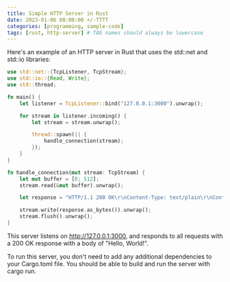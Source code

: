 ```yaml
---
title: Simple HTTP Server in Rust
date: 2023-01-06 08:00:00 +/-TTTT
categories: [programming, sample-code]
tags: [rust, http-server] # TAG names should always be lowercase
---
```


Here's an example of an HTTP server in Rust that uses the std::net and std::io libraries:

```rust
use std::net::{TcpListener, TcpStream};
use std::io::{Read, Write};
use std::thread;

fn main() {
    let listener = TcpListener::bind("127.0.0.1:3000").unwrap();

    for stream in listener.incoming() {
        let stream = stream.unwrap();

        thread::spawn(|| {
            handle_connection(stream);
        });
    }
}

fn handle_connection(mut stream: TcpStream) {
    let mut buffer = [0; 512];
    stream.read(&mut buffer).unwrap();

    let response = "HTTP/1.1 200 OK\r\nContent-Type: text/plain\r\nContent-Length: 12\r\n\r\nHello, World!";

    stream.write(response.as_bytes()).unwrap();
    stream.flush().unwrap();
}
```

This server listens on http://127.0.0.1:3000, and responds to all requests with a 200 OK response with a body of "Hello, World!".

To run this server, you don't need to add any additional dependencies to your Cargo.toml file. You should be able to build and run the server with cargo run.

